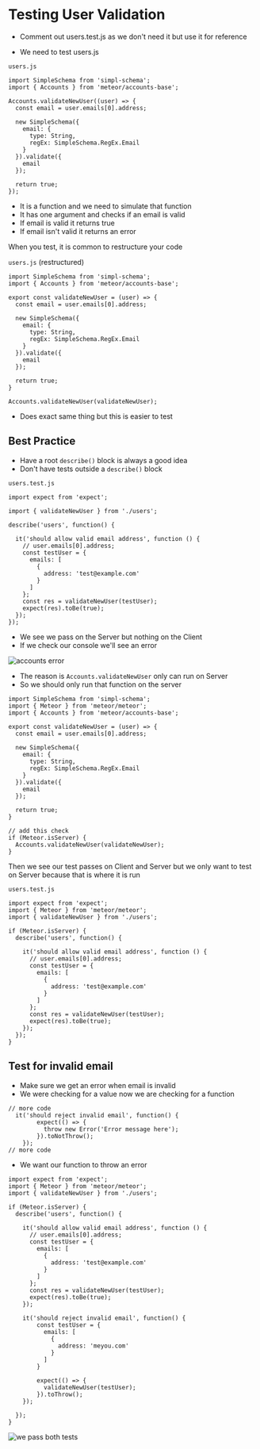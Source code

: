 # Testing User Validation

* Comment out users.test.js as we don't need it but use it for reference

* We need to test users.js

`users.js`

```
import SimpleSchema from 'simpl-schema';
import { Accounts } from 'meteor/accounts-base';

Accounts.validateNewUser((user) => {
  const email = user.emails[0].address;

  new SimpleSchema({
    email: {
      type: String,
      regEx: SimpleSchema.RegEx.Email
    }
  }).validate({
    email
  });

  return true;
});
```

* It is a function and we need to simulate that function
* It has one argument and checks if an email is valid
* If email is valid it returns true
* If email isn't valid it returns an error

When you test, it is common to restructure your code

`users.js` (restructured)

```
import SimpleSchema from 'simpl-schema';
import { Accounts } from 'meteor/accounts-base';

export const validateNewUser = (user) => {
  const email = user.emails[0].address;

  new SimpleSchema({
    email: {
      type: String,
      regEx: SimpleSchema.RegEx.Email
    }
  }).validate({
    email
  });

  return true;
}

Accounts.validateNewUser(validateNewUser);
```

* Does exact same thing but this is easier to test

## Best Practice
* Have a root `describe()` block is always a good idea
* Don't have tests outside a `describe()` block

`users.test.js`

```
import expect from 'expect';

import { validateNewUser } from './users';

describe('users', function() {

  it('should allow valid email address', function () {
    // user.emails[0].address;
    const testUser = {
      emails: [
        {
          address: 'test@example.com'
        }
      ]
    };
    const res = validateNewUser(testUser);
    expect(res).toBe(true);
  });
});
```

* We see we pass on the Server but nothing on the Client
* If we check our console we'll see an error

![accounts error](https://i.imgur.com/E3MfNru.png)

* The reason is `Accounts.validateNewUser` only can run on Server
* So we should only run that function on the server

```
import SimpleSchema from 'simpl-schema';
import { Meteor } from 'meteor/meteor';
import { Accounts } from 'meteor/accounts-base';

export const validateNewUser = (user) => {
  const email = user.emails[0].address;

  new SimpleSchema({
    email: {
      type: String,
      regEx: SimpleSchema.RegEx.Email
    }
  }).validate({
    email
  });

  return true;
}

// add this check
if (Meteor.isServer) {
  Accounts.validateNewUser(validateNewUser);
}
```

Then we see our test passes on Client and Server but we only want to test on Server because that is where it is run

`users.test.js`

```
import expect from 'expect';
import { Meteor } from 'meteor/meteor';
import { validateNewUser } from './users';

if (Meteor.isServer) {
  describe('users', function() {

    it('should allow valid email address', function () {
      // user.emails[0].address;
      const testUser = {
        emails: [
          {
            address: 'test@example.com'
          }
        ]
      };
      const res = validateNewUser(testUser);
      expect(res).toBe(true);
    });
  });
}
```

## Test for invalid email
* Make sure we get an error when email is invalid
* We were checking for a value now we are checking for a function

```
// more code
  it('should reject invalid email', function() {
        expect(() => {
          throw new Error('Error message here');
        }).toNotThrow();
    });
// more code
```

* We want our function to throw an error

```
import expect from 'expect';
import { Meteor } from 'meteor/meteor';
import { validateNewUser } from './users';

if (Meteor.isServer) {
  describe('users', function() {

    it('should allow valid email address', function () {
      // user.emails[0].address;
      const testUser = {
        emails: [
          {
            address: 'test@example.com'
          }
        ]
      };
      const res = validateNewUser(testUser);
      expect(res).toBe(true);
    });

    it('should reject invalid email', function() {
        const testUser = {
          emails: [
            {
              address: 'meyou.com'
            }
          ]
        }

        expect(() => {
          validateNewUser(testUser);
        }).toThrow();
    });

  });
}
```

![we pass both tests](https://i.imgur.com/GnX0jT9.png)
